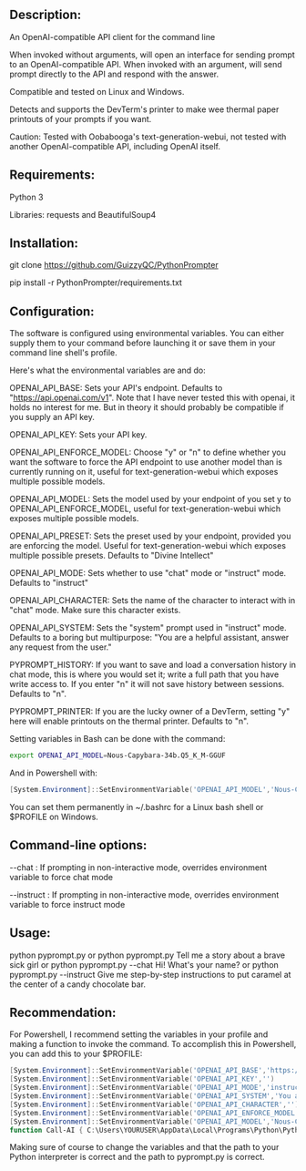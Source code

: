 ## Description:
An OpenAI-compatible API client for the command line

When invoked without arguments, will open an interface for sending prompt to an OpenAI-compatible API. When invoked with an argument, will send prompt directly to the API and respond with the answer.

Compatible and tested on Linux and Windows.

Detects and supports the DevTerm's printer to make wee thermal paper printouts of your prompts if you want.

Caution: Tested with Oobabooga's text-generation-webui, not tested with another OpenAI-compatible API, including OpenAI itself.

## Requirements:
Python 3

Libraries: requests and BeautifulSoup4

## Installation:
git clone https://github.com/GuizzyQC/PythonPrompter

pip install -r PythonPrompter/requirements.txt

## Configuration:
The software is configured using environmental variables. You can either supply them to your command before launching it or save them in your command line shell's profile.

Here's what the environmental variables are and do:

OPENAI_API_BASE: Sets your API's endpoint. Defaults to "https://api.openai.com/v1". Note that I have never tested this with openai, it holds no interest for me. But in theory it should probably be compatible if you supply an API key.

OPENAI_API_KEY: Sets your API key.

OPENAI_API_ENFORCE_MODEL: Choose "y" or "n" to define whether you want the software to force the API endpoint to use another model than is currently running on it, useful for text-generation-webui which exposes multiple possible models.

OPENAI_API_MODEL: Sets the model used by your endpoint of you set y to OPENAI_API_ENFORCE_MODEL, useful for text-generation-webui which exposes multiple possible models.

OPENAI_API_PRESET: Sets the preset used by your endpoint, provided you are enforcing the model. Useful for text-generation-webui which exposes multiple possible presets. Defaults to "Divine Intellect"

OPENAI_API_MODE: Sets whether to use "chat" mode or "instruct" mode. Defaults to "instruct"

OPENAI_API_CHARACTER: Sets the name of the character to interact with in "chat" mode. Make sure this character exists.

OPENAI_API_SYSTEM: Sets the "system" prompt used in "instruct" mode. Defaults to a boring but multipurpose: "You are a helpful assistant, answer any request from the user."

PYPROMPT_HISTORY: If you want to save and load a conversation history in chat mode, this is where you would set it; write a full path that you have write access to. If you enter "n" it will not save history between sessions. Defaults to "n".

PYPROMPT_PRINTER: If you are the lucky owner of a DevTerm, setting "y" here will enable printouts on the thermal printer. Defaults to "n".

Setting variables in Bash can be done with the command:
``` bash
export OPENAI_API_MODEL=Nous-Capybara-34b.Q5_K_M-GGUF
```

And in Powershell with:
``` powershell
[System.Environment]::SetEnvironmentVariable('OPENAI_API_MODEL','Nous-Capybara-34b.Q5_K_M-GGUF')
```
You can set them permanently in \~/.bashrc for a Linux bash shell or $PROFILE on Windows.

## Command-line options:
--chat : If prompting in non-interactive mode, overrides environment variable to force chat mode

--instruct : If prompting in non-interactive mode, overrides environment variable to force instruct mode

## Usage:
python pyprompt.py
or
python pyprompt.py Tell me a story about a brave sick girl
or
python pyprompt.py --chat Hi! What's your name?
or
python pyprompt.py --instruct Give me step-by-step instructions to put caramel at the center of a candy chocolate bar.

## Recommendation:
For Powershell, I recommend setting the variables in your profile and making a function to invoke the command. To accomplish this in Powershell, you can add this to your $PROFILE:
``` powershell
[System.Environment]::SetEnvironmentVariable('OPENAI_API_BASE','https://api.openai.com/v1')
[System.Environment]::SetEnvironmentVariable('OPENAI_API_KEY','')
[System.Environment]::SetEnvironmentVariable('OPENAI_API_MODE','instruct')
[System.Environment]::SetEnvironmentVariable('OPENAI_API_SYSTEM','You are a helpful assistant, helping the user accomplish any task on their computer.')
[System.Environment]::SetEnvironmentVariable('OPENAI_API_CHARACTER','')
[System.Environment]::SetEnvironmentVariable('OPENAI_API_ENFORCE_MODEL','y')
[System.Environment]::SetEnvironmentVariable('OPENAI_API_MODEL','Nous-Capybara-34b.Q5_K_M-GGUF')
function Call-AI { C:\Users\YOURUSER\AppData\Local\Programs\Python\Python311\python.exe C:\PATH\TO\PythonPrompter\pyprompt.py $args }
```
Making sure of course to change the variables and that the path to your Python interpreter is correct and the path to pyprompt.py is correct.
